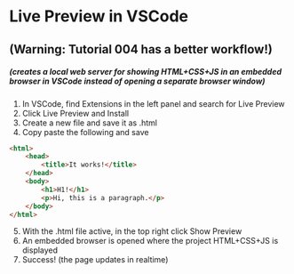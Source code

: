 # Live Preview in VSCode
## (Warning: Tutorial 004 has a better workflow!)

##### (creates a local web server for showing HTML+CSS+JS in an embedded browser in VSCode instead of opening a separate browser window)

1. In VSCode, find Extensions in the left panel and search for Live Preview
2. Click Live Preview and Install
3. Create a new file and save it as .html
4. Copy paste the following and save
```html
<html>
    <head>
        <title>It works!</title>
    </head>
    <body>
        <h1>H1!</h1>
        <p>Hi, this is a paragraph.</p>
    </body>
</html>
```
5. With the .html file active, in the top right click Show Preview
6. An embedded browser is opened where the project HTML+CSS+JS is displayed
7. Success! (the page updates in realtime)